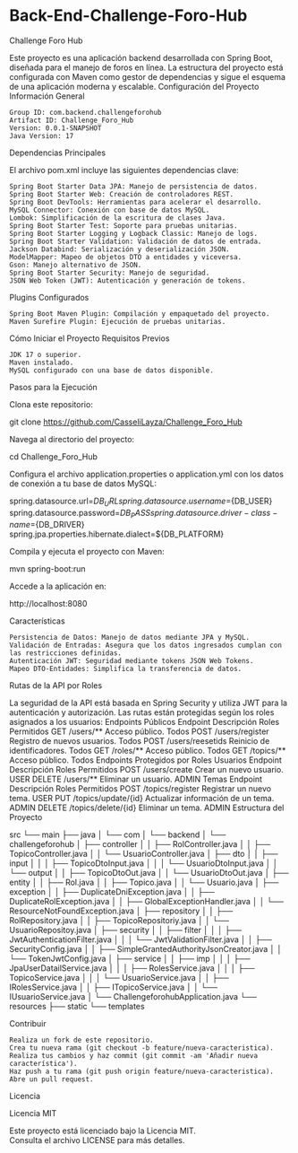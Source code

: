 # Back-End-Challenge-Foro-Hub
Challenge Foro Hub

Este proyecto es una aplicación backend desarrollada con Spring Boot, diseñada para el manejo de foros en línea. La estructura del proyecto está configurada con Maven como gestor de dependencias y sigue el esquema de una aplicación moderna y escalable.
Configuración del Proyecto
Información General

    Group ID: com.backend.challengeforohub
    Artifact ID: Challenge_Foro_Hub
    Version: 0.0.1-SNAPSHOT
    Java Version: 17

Dependencias Principales

El archivo pom.xml incluye las siguientes dependencias clave:

    Spring Boot Starter Data JPA: Manejo de persistencia de datos.
    Spring Boot Starter Web: Creación de controladores REST.
    Spring Boot DevTools: Herramientas para acelerar el desarrollo.
    MySQL Connector: Conexión con base de datos MySQL.
    Lombok: Simplificación de la escritura de clases Java.
    Spring Boot Starter Test: Soporte para pruebas unitarias.
    Spring Boot Starter Logging y Logback Classic: Manejo de logs.
    Spring Boot Starter Validation: Validación de datos de entrada.
    Jackson Databind: Serialización y deserialización JSON.
    ModelMapper: Mapeo de objetos DTO a entidades y viceversa.
    Gson: Manejo alternativo de JSON.
    Spring Boot Starter Security: Manejo de seguridad.
    JSON Web Token (JWT): Autenticación y generación de tokens.

Plugins Configurados

    Spring Boot Maven Plugin: Compilación y empaquetado del proyecto.
    Maven Surefire Plugin: Ejecución de pruebas unitarias.

Cómo Iniciar el Proyecto
Requisitos Previos

    JDK 17 o superior.
    Maven instalado.
    MySQL configurado con una base de datos disponible.

Pasos para la Ejecución

Clona este repositorio:

git clone https://github.com/CasseliLayza/Challenge_Foro_Hub

Navega al directorio del proyecto:

cd Challenge_Foro_Hub

Configura el archivo application.properties o application.yml con los datos de conexión a tu base de datos MySQL:

spring.datasource.url=${DB_URL}
spring.datasource.username=${DB_USER}
spring.datasource.password=${DB_PASS}
spring.datasource.driver-class-name=${DB_DRIVER}
spring.jpa.properties.hibernate.dialect=${DB_PLATFORM}

Compila y ejecuta el proyecto con Maven:

mvn spring-boot:run

Accede a la aplicación en:

http://localhost:8080

Características

    Persistencia de Datos: Manejo de datos mediante JPA y MySQL.
    Validación de Entradas: Asegura que los datos ingresados cumplan con las restricciones definidas.
    Autenticación JWT: Seguridad mediante tokens JSON Web Tokens.
    Mapeo DTO-Entidades: Simplifica la transferencia de datos.

Rutas de la API por Roles

La seguridad de la API está basada en Spring Security y utiliza JWT para la autenticación y autorización. Las rutas están protegidas según los roles asignados a los usuarios:
Endpoints Públicos
Endpoint 	Descripción 	Roles Permitidos
GET /users/** 	Acceso público. 	Todos
POST /users/register 	Registro de nuevos usuarios. 	Todos
POST /users/reesetids 	Reinicio de identificadores. 	Todos
GET /roles/** 	Acceso público. 	Todos
GET /topics/** 	Acceso público. 	Todos
Endpoints Protegidos por Roles
Usuarios
Endpoint 	Descripción 	Roles Permitidos
POST /users/create 	Crear un nuevo usuario. 	USER
DELETE /users/** 	Eliminar un usuario. 	ADMIN
Temas
Endpoint 	Descripción 	Roles Permitidos
POST /topics/register 	Registrar un nuevo tema. 	USER
PUT /topics/update/{id} 	Actualizar información de un tema. 	ADMIN
DELETE /topics/delete/{id} 	Eliminar un tema. 	ADMIN
Estructura del Proyecto

src
└── main
    ├── java
    │   └── com
    │       └── backend
    │           └── challengeforohub
    │               ├── controller
    │               │   ├── RolController.java
    │               │   ├── TopicoController.java
    │               │   └── UsuarioController.java
    │               ├── dto
    │               │   ├── input
    │               │   │   ├── TopicoDtoInput.java
    │               │   │   └── UsuarioDtoInput.java
    │               │   └── output
    │               │       ├── TopicoDtoOut.java
    │               │       └── UsuarioDtoOut.java
    │               ├── entity
    │               │   ├── Rol.java
    │               │   ├── Topico.java
    │               │   └── Usuario.java
    │               ├── exception
    │               │   ├── DuplicateDniException.java
    │               │   ├── DuplicateRolException.java
    │               │   ├── GlobalExceptionHandler.java
    │               │   └── ResourceNotFoundException.java
    │               ├── repository
    │               │   ├── RolRepository.java
    │               │   ├── TopicoRepositoriy.java
    │               │   └── UsuarioRepositoy.java
    │               ├── security
    │               │   ├── filter
    │               │   │   ├── JwtAuthenticationFilter.java
    │               │   │   └── JwtValidationFilter.java
    │               │   ├── SecurityConfig.java
    │               │   ├── SimpleGrantedAuthorityJsonCreator.java
    │               │   └── TokenJwtConfig.java
    │               ├── service
    │               │   ├── imp
    │               │   │   ├── JpaUserDatailService.java
    │               │   │   ├── RolesService.java
    │               │   │   ├── TopicoService.java
    │               │   │   └── UsuarioService.java
    │               │   ├── IRolesService.java
    │               │   ├── ITopicoService.java
    │               │   └── IUsuarioService.java
    │               └── ChallengeforohubApplication.java
    └── resources
        ├── static
        └── templates

Contribuir

    Realiza un fork de este repositorio.
    Crea tu nueva rama (git checkout -b feature/nueva-caracteristica).
    Realiza tus cambios y haz commit (git commit -am 'Añadir nueva característica').
    Haz push a tu rama (git push origin feature/nueva-caracteristica).
    Abre un pull request.

Licencia

Licencia MIT

Este proyecto está licenciado bajo la Licencia MIT.  
Consulta el archivo LICENSE para más detalles.
